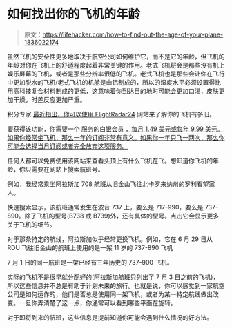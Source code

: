 # 如何找出你的飞机的年龄

> 原文：<https://lifehacker.com/how-to-find-out-the-age-of-your-plane-1836022174>

虽然飞机的安全性更多地取决于航空公司如何维护它，而不是它的年龄，但飞机的年龄对你在飞机上的舒适程度起着非常关键的作用。老式飞机将会是那些没有机上娱乐屏幕的飞机，或者是那些分辨率很低的飞机。老式飞机也是那些会让你在飞行中更加脱水的飞机(老式飞机的机舱是由铝制成的，所以的湿度水平必须设置得比用高科技复合材料制成的更低，这意味着你到达目的地时可能会更加口渴，皮肤更加干燥，时差反应更加严重。



积分专家 [最近指出，你可以使用 FlightRadar24](https://thepointsguy.com/guide/how-to-find-out-the-age-of-your-plane/) 网站来了解你的飞机有多旧。

要获得该功能，你需要一个 服务的白银会员 [，每月 1.49 美元或每年 9.99 美元。如果你经常坐飞机，那么一年的订阅非常有意义。如果你一年只飞一两次，那么你可能会选择当月订阅或者完全放弃这项服务。](https://www.flightradar24.com/) 

任何人都可以免费使用该网站来查看头顶上有什么飞机在飞。想知道你飞机的年龄，你只需要在网站上搜索航班号。

例如，我经常乘坐阿拉斯加 708 航班从旧金山飞往北卡罗来纳州的罗利看望家人。

快速搜索显示，该航班通常发生在波音 737 上，要么是 717-990，要么是 737-890。除了飞机的型号(B738 或 B739)外，还有具体的型号。点击它会显示更多关于飞机的细节。

对于那条特定的航线，阿拉斯加似乎经常更换飞机。例如，它在 6 月 29 日从 RDU 飞往旧金山的航班上使用的是一架 11 岁的 737-890 飞机

7 月 1 日的同一航班是一架已经有三年历史的 737-900 飞机。

实际的飞机不是很早就分配好的(阿拉斯加航班只列出了 7 月 3 日之前的飞机)，所以这些信息并不总是有助于计划未来的旅行。也就是说，你可以感觉到一家航空公司是如何运作的，他们是否总是使用同一架飞机，或者为某一特定航线做出改变。一旦你弄清楚了这一点，你通常可以看到哪些平面在旋转。

对于即将到来的航班，这些信息是提前知道你可能会遇到什么情况的好方法。